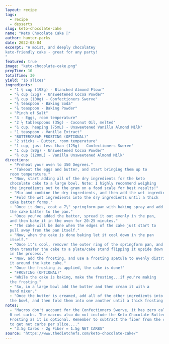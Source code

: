 ```yaml
---
layout: recipe
tags:
  - recipe
  - desserts
slug: keto-chocolate-cake
name: "Keto Chocolate Cake 🍰"
author: hunter-parks
date: 2022-08-04
excerpt: "A moist, and deeply chocolatey
keto-friendly cake - great for any party!
"
featured: true
image: "keto-chocolate-cake.png"
prepTime: 10
totalTime: 30
yield: "16 slices"
ingredients:
  - "1 ¾ cup (198g) - Blanched Almond Flour"
  - "⅓ cup (25g) - Unsweetened Cocoa Powder"
  - "⅔ cup (100g) - Confectioners Swerve"
  - "¾ teaspoon - Baking Soda"
  - "¾ teaspoon - Baking Powder"
  - "Pinch of Salt"
  - "3 - Eggs, room temperature"
  - "2 ½ tablespoons (35g) - Coconut Oil, melted"
  - "¼ cup, heaping (75mL) - Unsweetened Vanilla Almond Milk"
  - "1 teaspoon - Vanilla Extract"
  - "BUTTERCREAM FROSTING (OPTIONAL)"
  - "2 sticks - Butter, room temperature"
  - "1 cup, just less than (125g) - Confectioners Swerve"
  - "1 cup (80g) - Unsweetened Cocoa Powder"
  - "½ cup (120mL) - Vanilla Unsweetened Almond Milk"
directions:
  - "Preheat your oven to 350 Degrees."
  - "Takeout the eggs and butter, and start bringing them up to
  room temperature."
  - "Now, start adding all of the dry ingredients for the keto
  chocolate cake to a large bowl. Note: I highly recommend weighing
  the ingredients out to the gram on a food scale for best results!"
  - "Mix and combine the dry ingredients, and then add the wet ingredients."
  - "Fold the wet ingredients into the dry ingredients until a thick
  cake batter forms."
  - "Once it does, coat a 7\" springform pan with baking spray and add
  the cake batter to the pan."
  - "Once you've added the batter, spread it out evenly in the pan,
  and then bake it in the oven for 20-25 minutes."
  - "The cake will be done when the edges of the cake just start to
  pull away from the pan itself."
  - "Now, when the cake is done baking let it cool down in the pan
  itself."
  - "Once it's cool, remover the outer ring of the springform pan, and
  then transfer the cake to a plate/cake stand flipping it upside down
  in the process."
  - "Now, add the frosting, and use a frosting spatula to evenly distribute
  it around the keto cake."
  - "Once the frosting is applied, the cake is done!"
  - "FROSTING (OPTIONAL)"
  - "While the cake is baking, make the frosting...if you're making
  the frosting."
  - "So, in a large bowl add the butter and then cream it with a
  hand mixer."
  - "Once the butter is creamed, add all of the other ingredients into
  the bowl, and then fold them into one another until a thick frosting forms."
notes:
  - "Macros don't account for the Confectioners Swerve, it has zero calories and
  0 net carbs. The macros also do not include the Keto Chocolate Buttercream
  Frosting as it is optional. Remember to subtract the fiber from the carbs
  to get net carbs per slice...."
  - "3.5g Carbs - 2g Fiber = 1.5g NET CARBS"
source: "https://www.thedietchefs.com/keto-chocolate-cake/"
---
```

